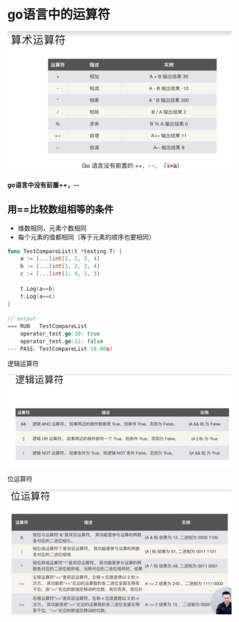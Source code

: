 # go语言中的运算符

![image.png](./assets/image.png)

**go语言中没有前置++，--**

## 用==比较数组相等的条件

- 维数相同，元素个数相同
- 每个元素的值都相同（等于元素的顺序也要相同）

```go
func TestCompareList(t *testing.T) {
	a := [...]int{1, 2, 3, 4}
	b := [...]int{1, 2, 3, 4}
	c := [...]int{1, 4, 2, 3}

	t.Log(a==b)
	t.Log(a==c)
}

// output
=== RUN   TestCompareList
    operator_test.go:10: true
    operator_test.go:11: false
--- PASS: TestCompareList (0.00s)
```

逻辑运算符

![image.png](./assets/1648738694924-image.png)

位运算符

![image.png](./assets/1648738719820-image.png)
